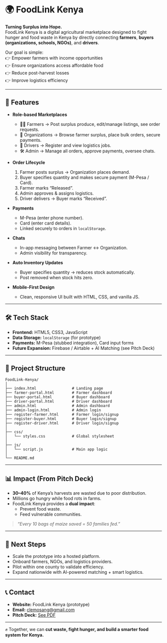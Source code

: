 
# 🌍 FoodLink Kenya

**Turning Surplus into Hope.**  
FoodLink Kenya is a digital agricultural marketplace designed to fight hunger and food waste in Kenya by directly connecting **farmers**, **buyers (organizations, schools, NGOs)**, and **drivers**.  

Our goal is simple:  
👉 Empower farmers with income opportunities  
👉 Ensure organizations access affordable food  
👉 Reduce post-harvest losses  
👉 Improve logistics efficiency

---

## 🚀 Features

- **Role-based Marketplaces**
  - 👩‍🌾 Farmers → Post surplus produce, edit/manage listings, see order requests.
  - 🏢 Organizations → Browse farmer surplus, place bulk orders, secure payments.
  - 🚚 Drivers → Register and view logistics jobs.
  - 🛠️ Admin → Manage all orders, approve payments, oversee chats.

- **Order Lifecycle**
  1. Farmer posts surplus → Organization places demand.
  2. Buyer specifies quantity and makes secure payment (M-Pesa / Card).
  3. Farmer marks “Released”.
  4. Admin approves & assigns logistics.
  5. Driver delivers → Buyer marks “Received”.

- **Payments**
  - M-Pesa (enter phone number).
  - Card (enter card details).
  - Linked securely to orders in `localStorage`.

- **Chats**
  - In-app messaging between Farmer ↔ Organization.
  - Admin visibility for transparency.

- **Auto Inventory Updates**
  - Buyer specifies quantity → reduces stock automatically.
  - Post removed when stock hits zero.

- **Mobile-First Design**
  - Clean, responsive UI built with HTML, CSS, and vanilla JS.

---

## 🛠️ Tech Stack

- **Frontend:** HTML5, CSS3, JavaScript  
- **Data Storage:** `localStorage` (for prototype)  
- **Payments:** M-Pesa (stubbed integration), Card input forms  
- **Future Expansion:** Firebase / Airtable + AI Matching (see Pitch Deck)

---

## 📂 Project Structure

```
FoodLink-Kenya/
│
├── index.html                # Landing page
├── farmer-portal.html        # Farmer dashboard
├── buyer-portal.html         # Buyer dashboard
├── driver-portal.html        # Driver dashboard
├── admin.html                # Admin dashboard
├── admin-login.html          # Admin login
├── register-farmer.html      # Farmer login/signup
├── register-buyer.html       # Buyer login/signup
├── register-driver.html      # Driver login/signup
│
├── css/
│   └── styles.css            # Global stylesheet
│
├── js/
│   └── script.js             # Main app logic
│
└── README.md
```

---

## 📊 Impact (From Pitch Deck)

- **30–40%** of Kenya’s harvests are wasted due to poor distribution.  
- Millions go hungry while food rots in farms.  
- FoodLink Kenya provides a **dual impact**:  
  - Prevent food waste.  
  - Feed vulnerable communities.  

> *“Every 10 bags of maize saved = 50 families fed.”*

---

## 🎯 Next Steps

- Scale the prototype into a hosted platform.  
- Onboard farmers, NGOs, and logistics providers.  
- Pilot within one county to validate efficiency.  
- Expand nationwide with AI-powered matching + smart logistics.  

---

## 📞 Contact

- **Website:** FoodLink Kenya (prototype)  
- **Email:** clemosang@gmail.com  
- **Pitch Deck:** [See PDF](./Pitch-Deck-FoodLink-Kenya.pdf) 

---

✊ Together, we can **cut waste, fight hunger, and build a smarter food system for Kenya.**
